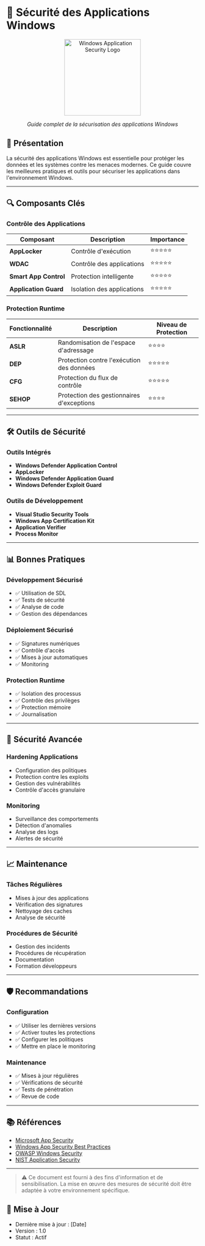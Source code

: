 # 🎯 Sécurité des Applications Windows

<div align="center">
  <img src="../assets/logos/windows-app-security-logo.png" alt="Windows Application Security Logo" width="200"/>
  <br>
  <p><em>Guide complet de la sécurisation des applications Windows</em></p>
</div>

## 🧠 Présentation

La sécurité des applications Windows est essentielle pour protéger les données et les systèmes contre les menaces modernes. Ce guide couvre les meilleures pratiques et outils pour sécuriser les applications dans l'environnement Windows.

---

## 🔍 Composants Clés

### Contrôle des Applications
| Composant | Description | Importance |
|-----------|-------------|------------|
| **AppLocker** | Contrôle d'exécution | ⭐⭐⭐⭐⭐ |
| **WDAC** | Contrôle des applications | ⭐⭐⭐⭐⭐ |
| **Smart App Control** | Protection intelligente | ⭐⭐⭐⭐⭐ |
| **Application Guard** | Isolation des applications | ⭐⭐⭐⭐⭐ |

### Protection Runtime
| Fonctionnalité | Description | Niveau de Protection |
|----------------|-------------|---------------------|
| **ASLR** | Randomisation de l'espace d'adressage | ⭐⭐⭐⭐ |
| **DEP** | Protection contre l'exécution des données | ⭐⭐⭐⭐⭐ |
| **CFG** | Protection du flux de contrôle | ⭐⭐⭐⭐⭐ |
| **SEHOP** | Protection des gestionnaires d'exceptions | ⭐⭐⭐⭐ |

---

## 🛠️ Outils de Sécurité

### Outils Intégrés
- **Windows Defender Application Control**
- **AppLocker**
- **Windows Defender Application Guard**
- **Windows Defender Exploit Guard**

### Outils de Développement
- **Visual Studio Security Tools**
- **Windows App Certification Kit**
- **Application Verifier**
- **Process Monitor**

---

## 📊 Bonnes Pratiques

### Développement Sécurisé
- ✅ Utilisation de SDL
- ✅ Tests de sécurité
- ✅ Analyse de code
- ✅ Gestion des dépendances

### Déploiement Sécurisé
- ✅ Signatures numériques
- ✅ Contrôle d'accès
- ✅ Mises à jour automatiques
- ✅ Monitoring

### Protection Runtime
- ✅ Isolation des processus
- ✅ Contrôle des privilèges
- ✅ Protection mémoire
- ✅ Journalisation

---

## 🎯 Sécurité Avancée

### Hardening Applications
- Configuration des politiques
- Protection contre les exploits
- Gestion des vulnérabilités
- Contrôle d'accès granulaire

### Monitoring
- Surveillance des comportements
- Détection d'anomalies
- Analyse des logs
- Alertes de sécurité

---

## 📈 Maintenance

### Tâches Régulières
- Mises à jour des applications
- Vérification des signatures
- Nettoyage des caches
- Analyse de sécurité

### Procédures de Sécurité
- Gestion des incidents
- Procédures de récupération
- Documentation
- Formation développeurs

---

## 🛡️ Recommandations

### Configuration
- ✅ Utiliser les dernières versions
- ✅ Activer toutes les protections
- ✅ Configurer les politiques
- ✅ Mettre en place le monitoring

### Maintenance
- ✅ Mises à jour régulières
- ✅ Vérifications de sécurité
- ✅ Tests de pénétration
- ✅ Revue de code

---

## 📚 Références

- [Microsoft App Security](https://docs.microsoft.com/windows/security/)
- [Windows App Security Best Practices](https://docs.microsoft.com/windows/security/threat-protection/)
- [OWASP Windows Security](https://owasp.org/)
- [NIST Application Security](https://www.nist.gov/)

---

> ⚠️ Ce document est fourni à des fins d'information et de sensibilisation. La mise en œuvre des mesures de sécurité doit être adaptée à votre environnement spécifique.

## 📅 Mise à Jour
- Dernière mise à jour : [Date]
- Version : 1.0
- Statut : Actif 